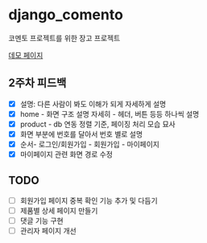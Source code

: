 # django_comento
코멘토 프로젝트를 위한 장고 프로젝트

[데모 페이지](http://144.24.67.193:4912)

## 2주차 피드백
- [x] 설명: 다른 사람이 봐도 이해가 되게 자세하게 설명
- [x] home - 화면 구조 설명 자세히 - 헤더, 버튼 등등 하나씩 설명
- [x] product - db 연동 정렬 기준, 페이징 처리 모습 묘사
- [x] 화면 부분에 번호를 달아서 번호 별로 설명
- [x] 순서- 로그인/회원가입 - 회원가입 - 마이페이지
- [x] 마이페이지 관련 화면 경로 수정

## TODO
- [ ] 회원가입 페이지 중복 확인 기능 추가 및 다듬기
- [ ] 제품별 상세 페이지 만들기
- [ ] 댓글 기능 구현
- [ ] 관리자 페이지 개선